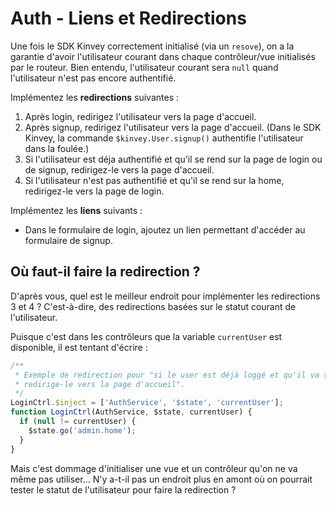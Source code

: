 Auth - Liens et Redirections
============================

Une fois le SDK Kinvey correctement initialisé (via un `resove`), on a la garantie d'avoir l'utilisateur courant dans chaque contrôleur/vue initialisés par le routeur. Bien entendu, l'utilisateur courant sera `null` quand l'utilisateur n'est pas encore authentifié.

Implémentez les **redirections** suivantes :
1. Après login, redirigez l'utilisateur vers la page d'accueil.
2. Après signup, redirigez l'utilisateur vers la page d'accueil. (Dans le SDK Kinvey, la commande `$kinvey.User.signup()` authentifie l'utilisateur dans la foulée.)
3. Si l'utilisateur est déja authentifié et qu'il se rend sur la page de login ou de signup, redirigez-le vers la page d'accueil.
4. Si l'utilisateur n'est pas authentifié et qu'il se rend sur la home, redirigez-le vers la page de login.

Implémentez les **liens** suivants :
- Dans le formulaire de login, ajoutez un lien permettant d'accéder au formulaire de signup.


Où faut-il faire la redirection ?
---------------------------------

D'après vous, quel est le meilleur endroit pour implémenter les redirections 3 et 4 ? C'est-à-dire, des redirections basées sur le statut courant de l'utilisateur.

Puisque c'est dans les contrôleurs que la variable `currentUser` est disponible, il est tentant d'écrire :

```js
/**
 * Exemple de redirection pour "si le user est déjà loggé et qu'il va sur le form de login,
 * redirige-le vers la page d'accueil".
 */
LoginCtrl.$inject = ['AuthService', '$state', 'currentUser'];
function LoginCtrl(AuthService, $state, currentUser) {
  if (null != currentUser) {
    $state.go('admin.home');
  }
}
```

Mais c'est dommage d'initialiser une vue et un contrôleur qu'on ne va même pas utiliser... N'y a-t-il pas un endroit plus en amont où on pourrait tester le statut de l'utilisateur pour faire la redirection ?
